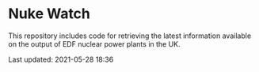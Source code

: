 # Nuke Watch

This repository includes code for retrieving the latest information available on the output of EDF nuclear power plants in the UK.

Last updated: 2021-05-28 18:36